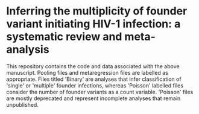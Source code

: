# Inferring the multiplicity of founder variant initiating HIV-1 infection: a systematic review and meta-analysis

This repository contains the code and data associated with the above manuscript.
Pooling files and metaregression files are labelled as appropriate. 
Files titled 'Binary' are analyses that infer classification of 'single' or 'multiple' founder infections, whereas 'Poisson' labelled files consider the number of founder variants as a count variable.
'Poisson' files are mostly deprecated and represent incomplete analyses that remain unpublished. 
